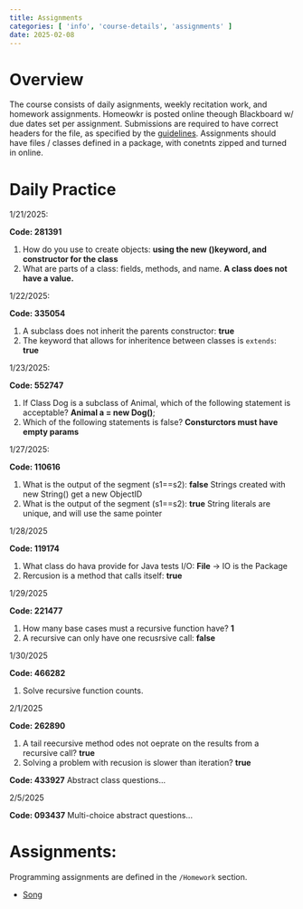 ```yaml
---
title: Assignments
categories: [ 'info', 'course-details', 'assignments' ]
date: 2025-02-08
---
```


# Overview

The course consists of daily asignments, weekly recitation work, and homework assignments. Homeowkr is posted online theough Blackboard w/ due dates set per assignment. Submissions are required to have correct headers for the file, as specified by the [guidelines](../homework/guidelines).  Assignments should have files / classes defined in a package, with conetnts zipped and turned in online.

# Daily Practice


1/21/2025:

**Code: 281391**
1.  How do you use to create objects: **using the new ()keyword, and constructor for the class**
2.  What are parts of a class: fields, methods, and name.  **A class does not have a value.**

1/22/2025:

**Code: 335054**
1. A subclass does not inherit the parents constructor: **true**
2. The keyword that allows for inheritence between classes is `extends`: **true**

1/23/2025:

**Code: 552747**
1. If Class Dog is a subclass of Animal, which of the following statement is acceptable? **Animal a = new Dog()**;
2. Which of the following statements is false? **Consturctors must have empty params**

1/27/2025:

**Code: 110616**
1. What is the output of the segment (s1==s2): **false** Strings created with new String() get a new ObjectID
2. What is the output of the segment (s1==s2): **true** String literals are unique, and will use the same pointer

1/28/2025

**Code: 119174**
1. What class do hava provide for Java tests I/O: **File** -> IO is the Package
2. Rercusion is a method that calls itself: **true**

1/29/2025

**Code: 221477**
1. How many base cases must a recursive function have? **1**
2. A recursive can only have one recusrsive call: **false**

1/30/2025

**Code: 466282**
1. Solve recursive function counts.

2/1/2025

**Code: 262890**
1. A tail reecursive method odes not oeprate on the results from a recursive call? **true**
2. Solving a problem with recusion is slower than iteration? **true**

**Code: 433927**
Abstract class questions...

2/5/2025

**Code: 093437**
Multi-choice abstract questions...

# Assignments:

Programming assignments are defined in the `/Homework` section.

* [Song](../homework/song)